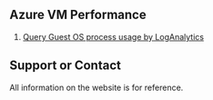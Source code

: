 ## Azure VM Performance

1. [Query Guest OS process usage by LogAnalytics](docs/pages/GuestOSProcessUsage.md)




## Support or Contact

All information on the website is for reference. 
